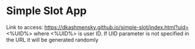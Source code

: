 # Simple Slot App
Link to access: https://dkashmensky.github.io/simple-slot/index.html?uid=<%UID%>
where <%UID%> is user ID. 
If UID parameter is not specified in the URL it will be generated randomly
